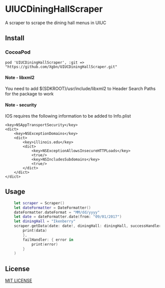 # UIUCDiningHallScraper

A scraper to scrape the dining hall menus in UIUC

## Install

### CocoaPod
```
pod 'UIUCDiningHallScraper', :git => "https://github.com/Xgbn/UIUCDiningHallScraper.git"
```

#### Note - libxml2
You need to add $(SDKROOT)/usr/include/libxml2 to Header Search Paths for the package to work

#### Note - security
IOS requires the following information to be added to Info.plist
```
<key>NSAppTransportSecurity</key>
<dict>
    <key>NSExceptionDomains</key>
    <dict>
        <key>illinois.edu</key>
        <dict>
            <key>NSExceptionAllowsInsecureHTTPLoads</key>
            <true/>
            <key>NSIncludesSubdomains</key>
            <true/>
        </dict>
    </dict>
</dict>

```


## Usage

```swift
    let scraper = Scraper()
    let dateFormatter = DateFormatter()
    dateFormatter.dateFormat = "MM/dd/yyyy"
    let date = dateFormatter.date(from: "09/01/2017")
    let diningHall = "Ikenberry"
    scraper.getData(date: date!, diningHall: diningHall, successHandler: { data in
        print(data)
        },
        failHandler: { error in
            print(error)
        }
    )
```

## License
[MIT LICENSE](LICENSE)

